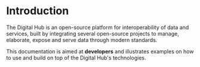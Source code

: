 # Introduction

The Digital Hub is an open-source platform for interoperability of data and services, built by integrating several open-source projects to manage, elaborate, expose and serve data through modern standards.

This documentation is aimed at **developers** and illustrates examples on how to use and build on top of the Digital Hub's technologies.